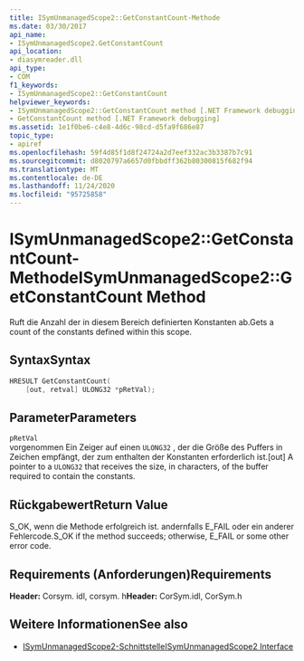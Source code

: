 ```yaml
---
title: ISymUnmanagedScope2::GetConstantCount-Methode
ms.date: 03/30/2017
api_name:
- ISymUnmanagedScope2.GetConstantCount
api_location:
- diasymreader.dll
api_type:
- COM
f1_keywords:
- ISymUnmanagedScope2::GetConstantCount
helpviewer_keywords:
- ISymUnmanagedScope2::GetConstantCount method [.NET Framework debugging]
- GetConstantCount method [.NET Framework debugging]
ms.assetid: 1e1f0be6-c4e8-4d6c-98cd-d5fa9f686e87
topic_type:
- apiref
ms.openlocfilehash: 59f4d85f1d8f24724a2d7eef332ac3b3387b7c91
ms.sourcegitcommit: d8020797a6657d0fbbdff362b80300815f682f94
ms.translationtype: MT
ms.contentlocale: de-DE
ms.lasthandoff: 11/24/2020
ms.locfileid: "95725858"
---
```

# <a name="isymunmanagedscope2getconstantcount-method"></a><span data-ttu-id="a78de-102">ISymUnmanagedScope2::GetConstantCount-Methode</span><span class="sxs-lookup"><span data-stu-id="a78de-102">ISymUnmanagedScope2::GetConstantCount Method</span></span>

<span data-ttu-id="a78de-103">Ruft die Anzahl der in diesem Bereich definierten Konstanten ab.</span><span class="sxs-lookup"><span data-stu-id="a78de-103">Gets a count of the constants defined within this scope.</span></span>  
  
## <a name="syntax"></a><span data-ttu-id="a78de-104">Syntax</span><span class="sxs-lookup"><span data-stu-id="a78de-104">Syntax</span></span>  
  
```cpp  
HRESULT GetConstantCount(  
    [out, retval] ULONG32 *pRetVal);  
```  
  
## <a name="parameters"></a><span data-ttu-id="a78de-105">Parameter</span><span class="sxs-lookup"><span data-stu-id="a78de-105">Parameters</span></span>  

 `pRetVal`  
 <span data-ttu-id="a78de-106">vorgenommen Ein Zeiger auf einen `ULONG32` , der die Größe des Puffers in Zeichen empfängt, der zum enthalten der Konstanten erforderlich ist.</span><span class="sxs-lookup"><span data-stu-id="a78de-106">[out] A pointer to a `ULONG32` that receives the size, in characters, of the buffer required to contain the constants.</span></span>  
  
## <a name="return-value"></a><span data-ttu-id="a78de-107">Rückgabewert</span><span class="sxs-lookup"><span data-stu-id="a78de-107">Return Value</span></span>  

 <span data-ttu-id="a78de-108">S_OK, wenn die Methode erfolgreich ist. andernfalls E_FAIL oder ein anderer Fehlercode.</span><span class="sxs-lookup"><span data-stu-id="a78de-108">S_OK if the method succeeds; otherwise, E_FAIL or some other error code.</span></span>  
  
## <a name="requirements"></a><span data-ttu-id="a78de-109">Requirements (Anforderungen)</span><span class="sxs-lookup"><span data-stu-id="a78de-109">Requirements</span></span>  

 <span data-ttu-id="a78de-110">**Header:** Corsym. idl, corsym. h</span><span class="sxs-lookup"><span data-stu-id="a78de-110">**Header:** CorSym.idl, CorSym.h</span></span>  
  
## <a name="see-also"></a><span data-ttu-id="a78de-111">Weitere Informationen</span><span class="sxs-lookup"><span data-stu-id="a78de-111">See also</span></span>

- [<span data-ttu-id="a78de-112">ISymUnmanagedScope2-Schnittstelle</span><span class="sxs-lookup"><span data-stu-id="a78de-112">ISymUnmanagedScope2 Interface</span></span>](isymunmanagedscope2-interface.md)
